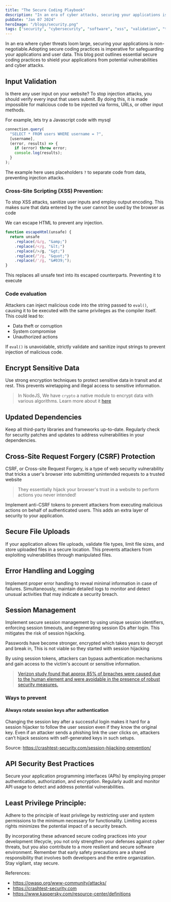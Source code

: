 ```yaml
---
title: "The Secure Coding Playbook"
description: "In an era of cyber attacks, securing your applications is non-negotiable."
pubDate: "Jan 07 2024"
heroImage: "/blogs/security.png"
tags: ["security", "cybersecurity", "software", "xss", "validation", "tips"]
---
```


In an era where cyber threats loom large, securing your applications is non-negotiable.Adopting secure coding practices is imperative for safeguarding your applications and user data. This blog post outlines essential secure coding practices to shield your applications from potential vulnerabilities and cyber attacks.

## Input Validation

Is there any user input on your website? To stop injection attacks, you should verify every input that users submit. By doing this, it is made impossible for malicious code to be injected via forms, URLs, or other input methods.

For example, lets try a Javascript code with mysql

```js
connection.query(
  "SELECT * FROM users WHERE username = ?",
  [username],
  (error, results) => {
    if (error) throw error;
    console.log(results);
  }
);
```

The example here uses placeholders `?` to separate code from data, preventing injection attacks.

### Cross-Site Scripting (XSS) Prevention:

To stop XSS attacks, sanitize user inputs and employ output encoding. This makes sure that data entered by the user cannot be used by the browser as code

We can escape HTML to prevent any injection.

```js
function escapeHtml(unsafe) {
  return unsafe
    .replace(/&/g, "&amp;")
    .replace(/</g, "&lt;")
    .replace(/>/g, "&gt;")
    .replace(/"/g, "&quot;")
    .replace(/'/g, "&#039;");
}
```

This replaces all unsafe text into its escaped counterparts. Preventing it to execute

### Code evaluation

Attackers can inject malicious code into the string passed to `eval()`, causing it to be executed with the same privileges as the compiler itself. This could lead to:

- Data theft or corruption
- System compromise
- Unauthorized actions

If `eval()` is unavoidable, strictly validate and sanitize input strings to prevent injection of malicious code.

## Encrypt Sensitive Data

Use strong encryption techniques to protect sensitive data in transit and at rest. This prevents wiretapping and illegal access to sensitive information.

<blockquote type="tip">

In NodeJS, We have `crypto` a native module to encrypt data with various algorithms. Learn more about it [here](https://nodejs.org/api/crypto.html)

</blockquote>

## Updated Dependencies

Keep all third-party libraries and frameworks up-to-date. Regularly check for security patches and updates to address vulnerabilities in your dependencies.

## Cross-Site Request Forgery (CSRF) Protection

CSRF, or Cross-site Request Forgery, is a type of web security vulnerability that tricks a user's browser into submitting unintended requests to a trusted website

<blockquote type="danger">

They essentially hijack your browser's trust in a website to perform actions you never intended!

</blockquote>

Implement anti-CSRF tokens to prevent attackers from executing malicious actions on behalf of authenticated users. This adds an extra layer of security to your application.

## Secure File Uploads

If your application allows file uploads, validate file types, limit file sizes, and store uploaded files in a secure location. This prevents attackers from exploiting vulnerabilities through manipulated files.

## Error Handling and Logging

Implement proper error handling to reveal minimal information in case of failures. Simultaneously, maintain detailed logs to monitor and detect unusual activities that may indicate a security breach.

## Session Management

Implement secure session management by using unique session identifiers, enforcing session timeouts, and regenerating session IDs after login. This mitigates the risk of session hijacking.

Passwords have become stronger, encrypted which takes years to decrypt and break in, This is not viable so they started with session hijacking

By using session tokens, attackers can bypass authentication mechanisms and gain access to the victim's account or sensitive information.

> [Verizon study found that approx 85% of breaches were caused due to the human element and were avoidable in the presence of robust security measures.](https://www.verizon.com/business/resources/reports/dbir/)

### Ways to prevent

#### Always rotate session keys after authentication

Changing the session key after a successful login makes it hard for a session hijacker to follow the user session even if they know the original key. Even if an attacker sends a phishing link the user clicks on, attackers can’t hijack sessions with self-generated keys in such setups.

Source: https://crashtest-security.com/session-hijacking-prevention/

## API Security Best Practices

Secure your application programming interfaces (APIs) by employing proper authentication, authorization, and encryption. Regularly audit and monitor API usage to detect and address potential vulnerabilities.

## Least Privilege Principle:

Adhere to the principle of least privilege by restricting user and system permissions to the minimum necessary for functionality. Limiting access rights minimizes the potential impact of a security breach.

By incorporating these advanced secure coding practices into your development lifecycle, you not only strengthen your defenses against cyber threats, but you also contribute to a more resilient and secure software environment. Remember that early safety precautions are a shared responsibility that involves both developers and the entire organization. Stay vigilant, stay secure.

References:

- https://owasp.org/www-community/attacks/
- https://crashtest-security.com
- https://www.kaspersky.com/resource-center/definitions
